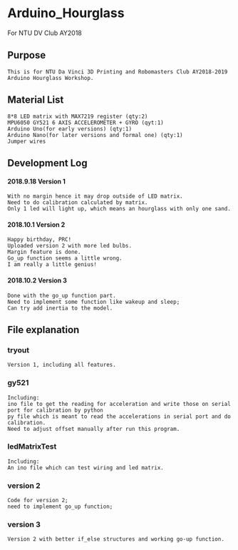 # Arduino_Hourglass
For NTU DV Club AY2018
## Purpose
    This is for NTU Da Vinci 3D Printing and Robomasters Club AY2018-2019 Arduino Hourglass Workshop.
## Material List
    8*8 LED matrix with MAX7219 register (qty:2)
    MPU6050 GY521 6 AXIS ACCELEROMETER + GYRO (qyt:1)
    Arduino Uno(for early versions) (qty:1)
    Arduino Nano(for later versions and formal one) (qty:1)
    Jumper wires
   
## Development Log
#### 2018.9.18 Version 1 
    With no margin hence it may drop outside of LED matrix.
    Need to do calibration calculated by matrix.
    Only 1 led will light up, which means an hourglass with only one sand.
#### 2018.10.1 Version 2
    Happy birthday, PRC!
    Uploaded version 2 with more led bulbs.
    Margin feature is done.
    Go_up function seems a little wrong.
    I am really a little genius!
#### 2018.10.2 Version 3
    Done with the go_up function part.
    Need to implement some function like wakeup and sleep;
    Can try add inertia to the model. 
## File explanation
### tryout
    Version 1, including all features.
### gy521
    Including:
    ino file to get the reading for acceleration and write those on serial port for calibration by python
    py file which is meant to read the accelerations in serial port and do calibration.
    Need to adjust offset manually after run this program.
### ledMatrixTest
    Including:
    An ino file which can test wiring and led matrix.
### version 2
    Code for version 2;
    need to implement go_up function;
### version 3
    Version 2 with better if_else structures and working go-up function.
